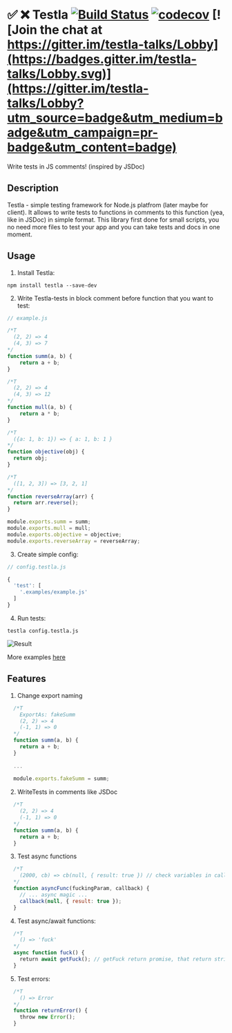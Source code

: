 # :white_check_mark: :x: Testla [![Build Status](https://travis-ci.org/FrodoTheTrue/testla.svg?branch=master)](https://travis-ci.org/FrodoTheTrue/testla) [![codecov](https://codecov.io/gh/FrodoTheTrue/testla/branch/master/graph/badge.svg)](https://codecov.io/gh/FrodoTheTrue/testla) [![Join the chat at https://gitter.im/testla-talks/Lobby](https://badges.gitter.im/testla-talks/Lobby.svg)](https://gitter.im/testla-talks/Lobby?utm_source=badge&utm_medium=badge&utm_campaign=pr-badge&utm_content=badge)
Write tests in JS comments! (inspired by JSDoc)
## Description
Testla - simple testing framework for Node.js platfrom (later maybe for client). It allows to write tests to functions in comments to this function (yea, like in JSDoc) in simple format. This library first done for small scripts, you no need more files to test your app and you can take tests and docs in one moment.
## Usage
1) Install Testla:
```
npm install testla --save-dev
```
2) Write Testla-tests in block comment before function that you want to test:
```js
// example.js

/*T
  (2, 2) => 4
  (4, 3) => 7
*/
function summ(a, b) {
    return a + b;
}

/*T
  (2, 2) => 4
  (4, 3) => 12
*/
function mull(a, b) {
    return a * b;
}

/*T
  ({a: 1, b: 1}) => { a: 1, b: 1 }
*/
function objective(obj) {
  return obj;
}

/*T
  ([1, 2, 3]) => [3, 2, 1]
*/
function reverseArray(arr) {
  return arr.reverse();
}

module.exports.summ = summ;
module.exports.mull = mull;
module.exports.objective = objective;
module.exports.reverseArray = reverseArray;
```

3) Create simple config:
```js
// config.testla.js

{
  'test': [
    '.examples/example.js'
  ]
}

```
4) Run tests:
```
testla config.testla.js
```
![Result](https://image.ibb.co/ijtCma/Screen_Shot_2017_08_15_at_23_55_04.png)

More examples [here](https://github.com/FrodoTheTrue/testla/tree/master/examples)

## Features

1) Change export naming

```js
  /*T
    ExportAs: fakeSumm
    (2, 2) => 4
    (-1, 1) => 0
  */
  function summ(a, b) {
    return a + b;
  }
  
  ...
  
  module.exports.fakeSumm = summ;
```

2) WriteTests in comments like JSDoc

```js
  /*T
    (2, 2) => 4
    (-1, 1) => 0
  */
  function summ(a, b) {
    return a + b;
  }
```
3) Test async functions

```js
  /*T
    (2000, cb) => cb(null, { result: true }) // check variables in callback
  */
  function asyncFunc(fuckingParam, callback) {
    // ... async magic ...
    callback(null, { result: true });
  }
```

4) Test async/await functions:
```js
  /*T
    () => 'fuck'
  */
  async function fuck() {
    return await getFuck(); // getFuck return promise, that return string 'fuck;
  }
```


5) Test errors:
```js
  /*T
    () => Error
  */
  function returnError() {
    throw new Error();
  }
```
